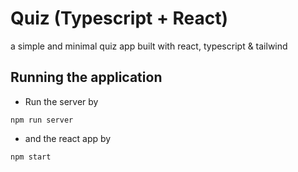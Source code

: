 # Quiz (Typescript + React)

a simple and minimal quiz app built with react, typescript & tailwind

## Running the application

- Run the server by

```
npm run server
```

- and the react app by

```
npm start
```